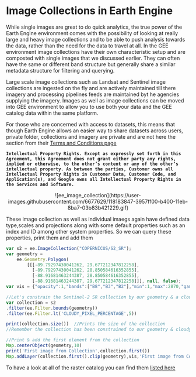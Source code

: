 # Image Collections in Earth Engine

While single images are great to do quick analytics, the true power of the Earth Engine environment comes with the possibility of looking at really large and heavy image collections and to be able to push analysis towards the data, rather than the need for the data to travel at all. In the GEE environment image collections have their own characteristic setup and are composted with single images that we discussed earlier. They can often have the same or different band structure but generally share a similar metadata structure for filtering and querying.

Large scale image collections such as Landsat and Sentinel image collections are ingested on the fly and are actively maintained till there imagery and processing pipelines feeds are maintained byt he agencies supplying the imagery. Images as well as image collections can be moved into GEE environment to allow you to use both your data and the GEE catalog data within the same platform.

For those who are concerned with access to datasets, this means that though Earth Engine allows an easier way to share datasets across users, private folder, collections and imagery are private and are not here the section from their [Terms and Conditions page](https://earthengine.google.com/terms/)

**```Intellectual Property Rights. Except as expressly set forth in this Agreement,
this Agreement does not grant either party any rights, implied or otherwise,
to the other’s content or any of the other’s intellectual property.
As between the parties, Customer owns all Intellectual Property Rights
in Customer Data, Customer Code, and Application(s), and Google owns
all Intellectual Property Rights in the Services and Software.```**

<center>![ee_image_collection](https://user-images.githubusercontent.com/6677629/118183847-3957ff00-b400-11eb-8ba7-03b83b421229.gif)</center>

These image collection as well as individual imaegs again have defined data type,scales and projections along with some default properties such as an index and ID among other system properties. So we can query these properties, print them and add them

``` js
var s2 = ee.ImageCollection("COPERNICUS/S2_SR");
var geometry =
    ee.Geometry.Polygon(
        [[[-89.79297430041262, 29.677212347812258],
          [-89.79297430041262, 28.850584616352855],
          [-88.91681463244387, 28.850584616352855],
          [-88.91681463244387, 29.677212347812258]]], null, false);
var vis = {"opacity":1,"bands":["B8","B3","B2"],"min":1,"max":2870,"gamma":1.4140000000000001};

//Let's constrain the Sentinel-2 SR collection by our geometry & a cloudy pixel percentage metadata
var collection = s2
.filter(ee.Filter.bounds(geometry))
.filter(ee.Filter.lt('CLOUDY_PIXEL_PERCENTAGE',5))

print(collection.size())  //Prints the size of the collection
//Remember the collection has been constrained to our geometry & cloudy pixel %

//Print & add the first element from the collection
Map.centerObject(geometry,10)
print('First image from Collection',collection.first())
Map.addLayer(collection.first().clip(geometry),vis,'First image from Collection')
```

To have a look at all of the raster catalog you can find them [listed here](https://code.earthengine.google.com/datasets)
